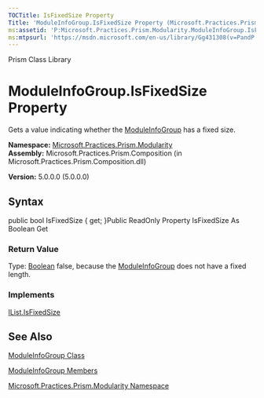 ```yaml
---
TOCTitle: IsFixedSize Property
Title: 'ModuleInfoGroup.IsFixedSize Property (Microsoft.Practices.Prism.Modularity)'
ms:assetid: 'P:Microsoft.Practices.Prism.Modularity.ModuleInfoGroup.IsFixedSize'
ms:mtpsurl: 'https://msdn.microsoft.com/en-us/library/Gg431308(v=PandP.50)'
---
```


Prism Class Library

ModuleInfoGroup.IsFixedSize Property
========================================

Gets a value indicating whether the [ModuleInfoGroup](https://msdn.microsoft.com/library/microsoft.practices.prism.modularity.moduleinfogroup) has a fixed size.

**Namespace:** [Microsoft.Practices.Prism.Modularity](https://msdn.microsoft.com/library/microsoft.practices.prism.modularity)
**Assembly:** Microsoft.Practices.Prism.Composition (in Microsoft.Practices.Prism.Composition.dll)

**Version:** 5.0.0.0 (5.0.0.0)

## Syntax


public bool IsFixedSize { get; }Public ReadOnly Property IsFixedSize As Boolean Get
### Return Value

Type: [Boolean](http://msdn.microsoft.com/en-us/library/a28wyd50)
false, because the [ModuleInfoGroup](https://msdn.microsoft.com/library/microsoft.practices.prism.modularity.moduleinfogroup) does not have a fixed length.
### Implements

[IList.IsFixedSize](http://msdn.microsoft.com/en-us/library/kbtbe6k2)

See Also
--------


[ModuleInfoGroup Class](https://msdn.microsoft.com/library/microsoft.practices.prism.modularity.moduleinfogroup)

[ModuleInfoGroup Members](https://msdn.microsoft.com/allmembers.t:microsoft.practices.prism.modularity.moduleinfogroup)

[Microsoft.Practices.Prism.Modularity Namespace](https://msdn.microsoft.com/library/microsoft.practices.prism.modularity)
